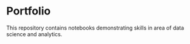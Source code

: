 # Portfolio
This repository contains notebooks demonstrating skills in area of data science and analytics. 
